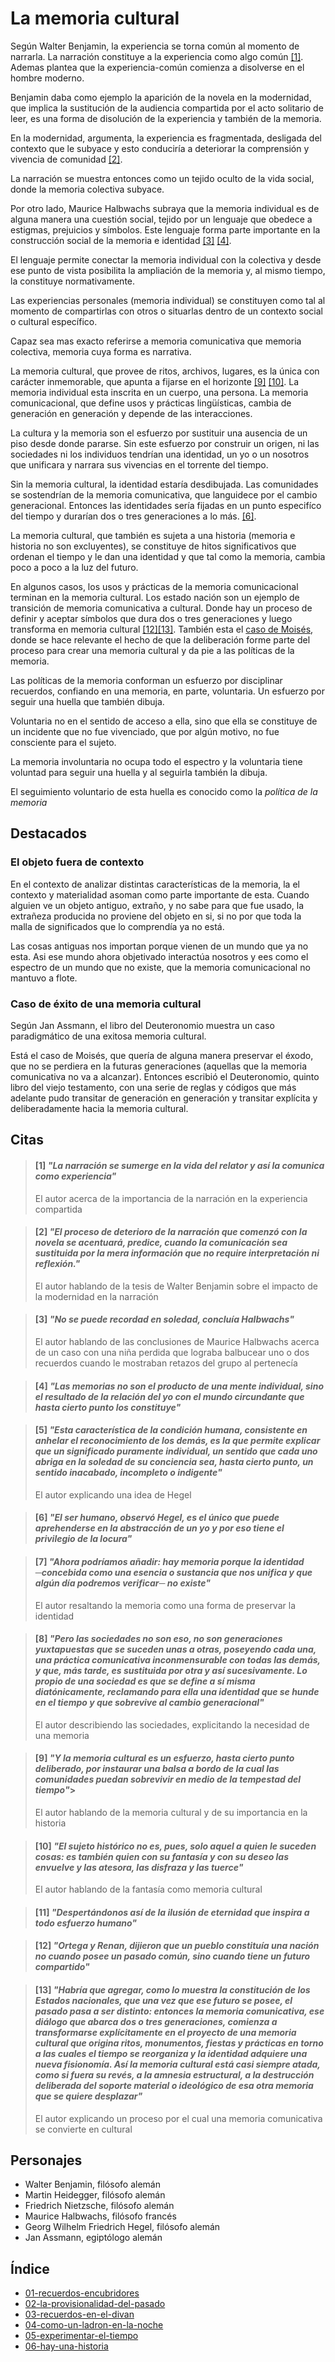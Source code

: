 # La memoria cultural 

Según Walter Benjamin, la experiencia se torna común al momento de narrarla. La narración constituye a la experiencia como algo común [\[1\]](#1-la-narraci%C3%B3n-se-sumerge-en-la-vida-del-relator-y-as%C3%AD-la-comunica-como-experiencia). Ademas plantea que la experiencia-común comienza a disolverse en el hombre moderno.

Benjamin daba como ejemplo la aparición de la novela en la modernidad, que implica la sustitución de la audiencia compartida por el acto solitario de leer, es una forma de disolución de la experiencia y también de la memoria.

En la modernidad, argumenta, la experiencia es fragmentada, desligada del contexto que le subyace y esto conduciría a deteriorar la comprensión y vivencia de comunidad [\[2\]](#2-el-proceso-de-deterioro-de-la-narraci%C3%B3n-que-comenz%C3%B3-con-la-novela-se-acentuar%C3%A1-predice-cuando-la-comunicaci%C3%B3n-sea-sustituida-por-la-mera-informaci%C3%B3n-que-no-require-interpretaci%C3%B3n-ni-reflexi%C3%B3n).

La narración se muestra entonces como un tejido oculto de la vida social, donde la memoria colectiva subyace. 

Por otro lado, Maurice Halbwachs subraya que la memoria individual es de alguna manera una cuestión social, tejido por un lenguaje que obedece a estigmas, prejuicios y símbolos. Este lenguaje forma parte importante en la construcción social de la memoria e identidad [\[3\]](#3-no-se-puede-recordad-en-soledad-conclu%C3%ADa-halbwachs) [\[4\]](#4-las-memorias-no-son-el-producto-de-una-mente-individual-sino-el-resultado-de-la-relaci%C3%B3n-del-yo-con-el-mundo-circundante-que-hasta-cierto-punto-los-constituye). 

El lenguaje permite conectar la memoria individual con la colectiva y desde ese punto de vista posibilita la ampliación de la memoria y, al mismo tiempo, la constituye normativamente.

Las experiencias personales (memoria individual) se constituyen como tal al momento de compartirlas con otros o situarlas dentro de un contexto social o cultural específico.

Capaz sea mas exacto referirse a memoria comunicativa que memoria colectiva, memoria cuya forma es narrativa.

La memoria cultural, que provee de ritos, archivos, lugares, es la única con carácter inmemorable, que apunta a fijarse en el horizonte [\[9\]](#9-y-la-memoria-cultural-es-un-esfuerzo-hasta-cierto-punto-deliberado-por-instaurar-una-balsa-a-bordo-de-la-cual-las-comunidades-puedan-sobrevivir-en-medio-de-la-tempestad-del-tiempo) [\[10\]](#10-el-sujeto-hist%C3%B3rico-no-es-pues-solo-aquel-a-quien-le-suceden-cosas-es-tambi%C3%A9n-quien-con-su-fantas%C3%ADa-y-con-su-deseo-las-envuelve-y-las-atesora-las-disfraza-y-las-tuerce). La memoria individual esta inscrita en un cuerpo, una persona. La memoria comunicacional, que define usos y prácticas lingüísticas, cambia de generación en generación y depende de las interacciones.

La cultura y la memoria son el esfuerzo por sustituir una ausencia de un piso desde donde pararse. Sin este esfuerzo por construir un origen, ni las sociedades ni los individuos tendrían una identidad, un yo o un nosotros que unificara y narrara sus vivencias en el torrente del tiempo.

Sin la memoria cultural, la identidad estaría desdibujada. Las comunidades se sostendrían de la memoria comunicativa, que languidece por el cambio generacional. Entonces las identidades sería fijadas en un punto especifíco del tiempo y durarían dos o tres generaciones a lo más.
[\[6\]](#6-el-ser-humano-observ%C3%B3-hegel-es-el-%C3%BAnico-que-puede-aprehenderse-en-la-abstracci%C3%B3n-de-un-yo-y-por-eso-tiene-el-privilegio-de-la-locura).

La memoria cultural, que también es sujeta a una historia (memoria e historia no son excluyentes), se constituye de hitos significativos que ordenan el tiempo y le dan una identidad y que tal como la memoria, cambia poco a poco a la luz del futuro.

En algunos casos, los usos y prácticas de la memoria comunicacional terminan en la memoria cultural. Los estado nación son un ejemplo de transición de memoria comunicativa a cultural. Donde hay un proceso de definir y aceptar símbolos que dura dos o tres generaciones y luego transforma en memoria cultural [\[12\]](#12-ortega-y-renan-dijieron-que-un-pueblo-constitu%C3%ADa-una-naci%C3%B3n-no-cuando-posee-un-pasado-com%C3%BAn-sino-cuando-tiene-un-futuro-compartido)[\[13\]](#13-habr%C3%ADa-que-agregar-como-lo-muestra-la-constituci%C3%B3n-de-los-estados-nacionales-que-una-vez-que-ese-futuro-se-posee-el-pasado-pasa-a-ser-distinto-entonces-la-memoria-comunicativa-ese-di%C3%A1logo-que-abarca-dos-o-tres-generaciones-comienza-a-transformarse-expl%C3%ADcitamente-en-el-proyecto-de-una-memoria-cultural-que-origina-ritos-monumentos-fiestas-y-pr%C3%A1cticas-en-torno-a-las-cuales-el-tiempo-se-reorganiza-y-la-identidad-adquiere-una-nueva-fisionom%C3%ADa-as%C3%AD-la-memoria-cultural-est%C3%A1-casi-siempre-atada-como-si-fuera-su-rev%C3%A9s-a-la-amnesia-estructural-a-la-destrucci%C3%B3n-deliberada-del-soporte-material-o-ideol%C3%B3gico-de-esa-otra-memoria-que-se-quiere-desplazar). También esta el [caso de Moisés](#caso-de-%C3%A9xito-de-una-memoria-cultural), donde se hace relevante el hecho de que la deliberación forme parte del proceso para crear una memoria cultural y da pie a las políticas de la memoria.

Las políticas de la memoria conforman un esfuerzo por disciplinar recuerdos, confiando en una memoria, en parte, voluntaria. Un esfuerzo por seguir una huella que también dibuja.

Voluntaria no en el sentido de acceso a ella, sino que ella se constituye de un incidente que no fue vivenciado, que por algún motivo, no fue consciente para el sujeto.

La memoria involuntaria no ocupa todo el espectro y la voluntaria tiene voluntad para seguir una huella y al seguirla también la dibuja. 

El seguimiento voluntario de esta huella es conocido como la *política de la memoria* 

## Destacados

<!-- pág.152 -->
### El objeto fuera de contexto
En el contexto de analizar distintas características de la memoria, la el contexto y materialidad asoman como parte importante de esta. Cuando alguien ve un objeto antiguo, extraño, y no sabe para que fue usado, la extrañeza producida no proviene del objeto en si, si no por que toda la malla de significados que lo comprendía ya no está.

Las cosas antiguas nos importan porque vienen de un mundo que ya no esta. Asi ese mundo ahora objetivado interactúa nosotros y ees como el espectro de un mundo que no existe, que la memoria comunicacional no mantuvo a flote. 

<!-- pág.156 -->
### Caso de éxito de una memoria cultural
Según Jan Assmann, el libro del Deuteronomio muestra un caso paradigmático de una exitosa memoria cultural.

Está el caso de Moisés, que quería de alguna manera preservar el éxodo, que no se perdiera en la futuras generaciones (aquellas que la memoria comunicativa no va a alcanzar). Entonces escribió el Deuteronomio, quinto libro del viejo testamento, con una serie de reglas y códigos que más adelante pudo transitar de generación en generación y transitar explícita y deliberadamente hacia la memoria cultural. 

<!-- Las citas sin autor especificado son del autor del libro: Carlos Peña. -->
## Citas

<!-- pág. 145 -->
> #### [1] *"La narración se sumerge en la vida del relator y así la comunica como experiencia"*
> 
> El autor acerca de la importancia de la narración en la experiencia compartida

<!-- pág. 147 -->
> #### [2] *"El proceso de deterioro de la narración que comenzó con la novela se acentuará, predice, cuando la comunicación sea sustituida por la mera información que no require interpretación ni reflexión."*
> 
> El autor hablando de la tesis de Walter Benjamin sobre el impacto de la modernidad en la narración

<!-- pág. 148 -->
> #### [3] *"No se puede recordad en soledad, concluía Halbwachs"*
> 
> El autor hablando de las conclusiones de Maurice Halbwachs acerca de un caso con una niña perdida que lograba balbucear uno o dos recuerdos cuando le mostraban retazos del grupo al pertenecía

<!-- pág. 148-149 -->
> #### [4] *"Las memorias no son el producto de una mente individual, sino el resultado de la relación del yo con el mundo circundante que hasta cierto punto los constituye"*
> 

<!-- pág. 149 -->
> #### [5] *"Esta característica de la condición humana, consistente en anhelar el reconocimiento de los demás, es la que permite explicar que un significado puramente individual, un sentido que cada uno abriga en la soledad de su conciencia sea, hasta cierto punto, un sentido inacabado, incompleto o indigente"*
> 
> El autor explicando una idea de Hegel

<!-- pág. 149 -->
> #### [6] *"El ser humano, observó Hegel, es el único que puede aprehenderse en la abstracción de un yo y por eso tiene el privilegio de la locura"*

<!-- pág. 153 -->
> #### [7] *"Ahora podríamos añadir: hay memoria porque la identidad ─concebida como una esencia o sustancia que nos unifica y que algún día podremos verificar─ no existe"*
> 
> El autor resaltando la memoria como una forma de preservar la identidad

<!-- pág. 154 -->
> #### [8] *"Pero las sociedades no son eso, no son generaciones yuxtapuestas que se suceden unas a otras, poseyendo cada una, una práctica comunicativa inconmensurable con todas las demás, y que, más tarde, es sustituida por otra y así sucesivamente. Lo propio de una sociedad es que se define a sí misma diatónicamente, reclamando para ella una identidad que se hunde en el tiempo y que sobrevive al cambio generacional"*
> 
> El autor describiendo las sociedades, explicitando la necesidad de una memoria

<!-- pág. 154 -->
> #### [9] *"Y la memoria cultural es un esfuerzo, hasta cierto punto deliberado, por instaurar una balsa a bordo de la cual las comunidades puedan sobrevivir en medio de la tempestad del tiempo"*> 
> 
> El autor hablando de la memoria cultural y de su importancia en la historia

<!-- pág. 155 -->
> #### [10] *"El sujeto histórico no es, pues, solo aquel a quien le suceden cosas: es también quien con su fantasía y con su deseo las envuelve y las atesora, las disfraza y las tuerce"*
> 
> El autor hablando de la fantasía como memoria cultural

<!-- pág. 155 -->
> #### [11] *"Despertándonos así de la ilusión de eternidad que inspira a todo esfuerzo humano"*

<!-- pág. 156 -->
> #### [12] *"Ortega y Renan, dijieron que un pueblo constituía una nación no cuando posee un pasado común, sino cuando tiene un futuro compartido"*

<!-- pág. 156 -->
> #### [13] *"Habría que agregar, como lo muestra la constitución de los Estados nacionales, que una vez que ese futuro se posee, el pasado pasa a ser distinto: entonces la memoria comunicativa, ese diálogo que abarca dos o tres generaciones, comienza a transformarse explícitamente en el proyecto de una memoria cultural que origina ritos, monumentos, fiestas y prácticas en torno a las cuales el tiempo se reorganiza y la identidad adquiere una nueva fisionomía. Así la memoria cultural está casi siempre atada, como si fuera su revés, a la amnesia estructural, a la destrucción deliberada del soporte material o ideológico de esa otra memoria que se quiere desplazar"*
> 
> El autor explicando un proceso por el cual una memoria comunicativa se convierte en cultural


## Personajes

- Walter Benjamin, filósofo alemán
- Martin Heidegger, filósofo alemán 
- Friedrich Nietzsche, filósofo alemán
- Maurice Halbwachs, filósofo francés
- Georg Wilhelm Friedrich Hegel, filósofo alemán 
- Jan Assmann, egiptólogo alemán

## Índice

- [01-recuerdos-encubridores](./01-recuerdos-encubridores.md)
- [02-la-provisionalidad-del-pasado](./02-la-provisionalidad-del-pasado.md)
- [03-recuerdos-en-el-divan](./03-recuerdos-en-el-divan.md)
- [04-como-un-ladron-en-la-noche](./04-como-un-ladron-en-la-noche.md)
- [05-experimentar-el-tiempo](./05-experimentar-el-tiempo.md)
- [06-hay-una-historia](./06-hay-una-historia.md)
